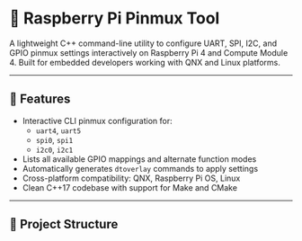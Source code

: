 # 🧰 Raspberry Pi Pinmux Tool

A lightweight C++ command-line utility to configure UART, SPI, I2C, and GPIO pinmux settings interactively on Raspberry Pi 4 and Compute Module 4. Built for embedded developers working with QNX and Linux platforms.

---

## 🔧 Features

- Interactive CLI pinmux configuration for:
  - `uart4`, `uart5`
  - `spi0`, `spi1`
  - `i2c0`, `i2c1`
- Lists all available GPIO mappings and alternate function modes
- Automatically generates `dtoverlay` commands to apply settings
- Cross-platform compatibility: QNX, Raspberry Pi OS, Linux
- Clean C++17 codebase with support for Make and CMake

---

## 📂 Project Structure

